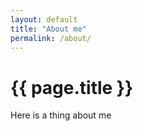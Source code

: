 ```yaml
---
layout: default
title: "About me"
permalink: /about/
---
```


# {{ page.title }}

Here is a thing about me

